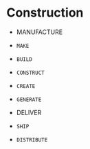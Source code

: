 Construction
============
* MANUFACTURE
*     MAKE
*     BUILD
*     CONSTRUCT
*     CREATE
*     GENERATE
* DELIVER
*     SHIP
*     DISTRIBUTE
